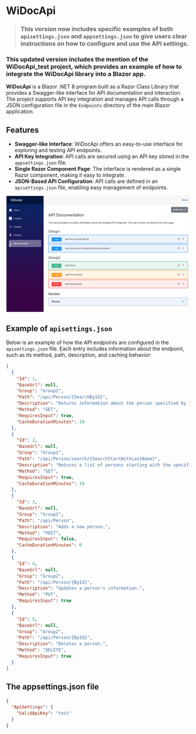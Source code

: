 # WiDocApi
> ### This version now includes specific examples of both `apisettings.json` and `appsettings.json` to give users clear instructions on how to configure and use the API settings.
### This updated version includes the mention of the **WiDocApi_test** project, which provides an example of how to integrate the WiDocApi library into a Blazor app.
**WiDocApi** is a Blazor .NET 8 program built as a Razor Class Library that provides a Swagger-like interface for API documentation and interaction. The project supports API key integration and manages API calls through a JSON configuration file in the `Endpoints` directory of the main Blazor application.

## Features

- **Swagger-like Interface**: WiDocApi offers an easy-to-use interface for exploring and testing API endpoints.
- **API Key Integration**: API calls are secured using an API key stored in the `appsettings.json` file.
- **Single Razor Component Page**: The interface is rendered as a single Razor component, making it easy to integrate.
- **JSON-Based API Configuration**: API calls are defined in an `apisettings.json` file, enabling easy management of endpoints.

![Afbeelding](assets/WiDocApi.png)

## Example of `apisettings.json`

Below is an example of how the API endpoints are configured in the `apisettings.json` file. Each entry includes information about the endpoint, such as its method, path, description, and caching behavior:




```json
[
  {
    "Id": 1,
    "BaseUrl": null,
    "Group": "Group1",
    "Path": "/api/Person/{SearchById}",
    "Description": "Returns information about the person specified by Id.",
    "Method": "GET",
    "RequiresInput": true,
    "CacheDurationMinutes": 10
  },
  {
    "Id": 2,
    "BaseUrl": null,
    "Group": "Group1",
    "Path": "/api/Person/search/{SearchStartWithLastName}",
    "Description": "Returns a list of persons starting with the specified last name.",
    "Method": "GET",
    "RequiresInput": true,
    "CacheDurationMinutes": 10
  },
  {
    "Id": 3,
    "BaseUrl": null,
    "Group": "Group2",
    "Path": "/api/Person",
    "Description": "Adds a new person.",
    "Method": "POST",
    "RequiresInput": false,
    "CacheDurationMinutes": 0
  },
  {
    "Id": 4,
    "BaseUrl": null,
    "Group": "Group2",
    "Path": "/api/Person/{ById}",
    "Description": "Updates a person's information.",
    "Method": "PUT",
    "RequiresInput": true
  },
  {
    "Id": 5,
    "BaseUrl": null,
    "Group": "Group2",
    "Path": "/api/Person/{ById}",
    "Description": "Deletes a person.",
    "Method": "DELETE",
    "RequiresInput": true
  }
]
```
## The appsettings.json file
```json
{
  "ApiSettings": {
    "ValidApiKey": "test"
  }
}
```
